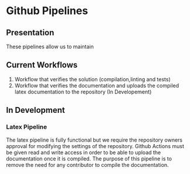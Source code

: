 # Github Pipelines

## Presentation

These pipelines allow us to maintain 

## Current Workflows

1. Workflow that verifies the solution (compilation,linting and tests)
2. Workflow that verifies the documentation and uploads the compiled latex documentation to the repository (In Developement)


## In Development

### Latex Pipeline

The latex pipeline is fully functional but we require the repository owners approval for modifying the settings of the repository. Github Actions
must be given read and write access in order to be able to upload the documentation once it is compiled. The purpose of this pipeline is to remove the need
for any contributor to compile the documentation.